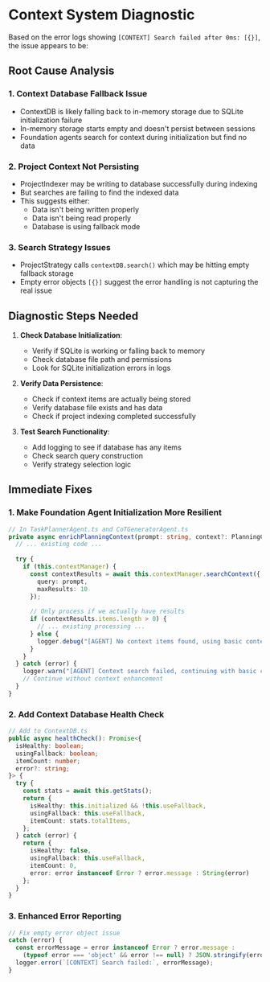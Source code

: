 # Context System Diagnostic

Based on the error logs showing `[CONTEXT] Search failed after 0ms: [{}]`, the issue appears to be:

## Root Cause Analysis

### 1. **Context Database Fallback Issue**
- ContextDB is likely falling back to in-memory storage due to SQLite initialization failure
- In-memory storage starts empty and doesn't persist between sessions
- Foundation agents search for context during initialization but find no data

### 2. **Project Context Not Persisting**
- ProjectIndexer may be writing to database successfully during indexing
- But searches are failing to find the indexed data
- This suggests either:
  - Data isn't being written properly
  - Data isn't being read properly
  - Database is using fallback mode

### 3. **Search Strategy Issues**
- ProjectStrategy calls `contextDB.search()` which may be hitting empty fallback storage
- Empty error objects `[{}]` suggest the error handling is not capturing the real issue

## Diagnostic Steps Needed

1. **Check Database Initialization**:
   - Verify if SQLite is working or falling back to memory
   - Check database file path and permissions
   - Look for SQLite initialization errors in logs

2. **Verify Data Persistence**:
   - Check if context items are actually being stored
   - Verify database file exists and has data
   - Check if project indexing completed successfully

3. **Test Search Functionality**:
   - Add logging to see if database has any items
   - Check search query construction
   - Verify strategy selection logic

## Immediate Fixes

### 1. Make Foundation Agent Initialization More Resilient
```typescript
// In TaskPlannerAgent.ts and CoTGeneratorAgent.ts
private async enrichPlanningContext(prompt: string, context?: PlanningContext): Promise<PlanningContext> {
  // ... existing code ...
  
  try {
    if (this.contextManager) {
      const contextResults = await this.contextManager.searchContext({
        query: prompt,
        maxResults: 10
      });
      
      // Only process if we actually have results
      if (contextResults.items.length > 0) {
        // ... existing processing ...
      } else {
        logger.debug("[AGENT] No context items found, using basic context");
      }
    }
  } catch (error) {
    logger.warn("[AGENT] Context search failed, continuing with basic context:", error);
    // Continue without context enhancement
  }
}
```

### 2. Add Context Database Health Check
```typescript
// Add to ContextDB.ts
public async healthCheck(): Promise<{
  isHealthy: boolean;
  usingFallback: boolean;
  itemCount: number;
  error?: string;
}> {
  try {
    const stats = await this.getStats();
    return {
      isHealthy: this.initialized && !this.useFallback,
      usingFallback: this.useFallback,
      itemCount: stats.totalItems,
    };
  } catch (error) {
    return {
      isHealthy: false,
      usingFallback: this.useFallback,
      itemCount: 0,
      error: error instanceof Error ? error.message : String(error)
    };
  }
}
```

### 3. Enhanced Error Reporting
```typescript
// Fix empty error object issue
catch (error) {
  const errorMessage = error instanceof Error ? error.message : 
    (typeof error === 'object' && error !== null) ? JSON.stringify(error) : String(error);
  logger.error(`[CONTEXT] Search failed:`, errorMessage);
}
```